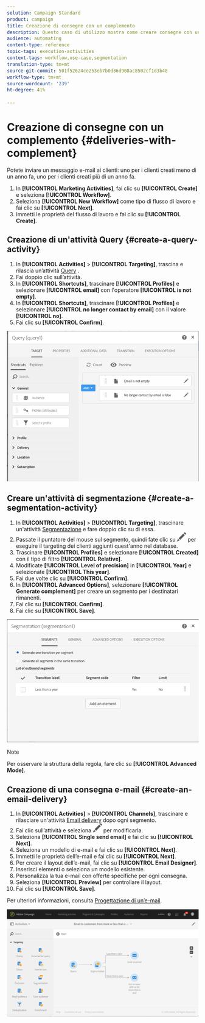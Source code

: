 ```yaml
---
solution: Campaign Standard
product: campaign
title: Creazione di consegne con un complemento
description: Questo caso di utilizzo mostra come creare consegne con un complemento.
audience: automating
content-type: reference
topic-tags: execution-activities
context-tags: workflow,use-case,segmentation
translation-type: tm+mt
source-git-commit: 501f52624ce253eb7b0d36d908ac8502cf1d3b48
workflow-type: tm+mt
source-wordcount: '239'
ht-degree: 41%

---
```



# Creazione di consegne con un complemento {#deliveries-with-complement}

Potete inviare un messaggio e-mail ai clienti: uno per i clienti creati meno di un anno fa, uno per i clienti creati più di un anno fa.

1. In **[!UICONTROL Marketing Activities]**, fai clic su **[!UICONTROL Create]** e seleziona **[!UICONTROL Workflow]**.
1. Seleziona **[!UICONTROL New Workflow]** come tipo di flusso di lavoro e fai clic su **[!UICONTROL Next]**.
1. Immetti le proprietà del flusso di lavoro e fai clic su **[!UICONTROL Create]**.

## Creazione di un&#39;attività Query {#create-a-query-activity}

1. In **[!UICONTROL Activities]** > **[!UICONTROL Targeting]**, trascina e rilascia un’attività [Query](../../automating/using/query.md) .
1. Fai doppio clic sull’attività.
1. In **[!UICONTROL Shortcuts]**, trascinare **[!UICONTROL Profiles]** e selezionare **[!UICONTROL email]** con l&#39;operatore **[!UICONTROL is not empty]**.
1. In **[!UICONTROL Shortcuts]**, trascinare **[!UICONTROL Profiles]** e selezionare **[!UICONTROL no longer contact by email]** con il valore **[!UICONTROL no]**.
1. Fai clic su **[!UICONTROL Confirm]**.

![](assets/wf-complement-query.png)

## Creare un&#39;attività di segmentazione {#create-a-segmentation-activity}

1. In **[!UICONTROL Activities]** > **[!UICONTROL Targeting]**, trascinare un&#39;attività [Segmentazione](../../automating/using/segmentation.md) e fare doppio clic su di essa.
1. Passate il puntatore del mouse sul segmento, quindi fate clic su ![](assets/edit_darkgrey-24px.png) per eseguire il targeting dei clienti aggiunti quest&#39;anno nel database.
1. Trascinare **[!UICONTROL Profiles]** e selezionare **[!UICONTROL Created]** con il tipo di filtro **[!UICONTROL Relative]**.
1. Modificate **[!UICONTROL Level of precision]** in **[!UICONTROL Year]** e selezionate **[!UICONTROL This year]**.
1. Fai due volte clic su **[!UICONTROL Confirm]**.
1. In **[!UICONTROL Advanced Options]**, selezionare **[!UICONTROL Generate complement]** per creare un segmento per i destinatari rimanenti.
1. Fai clic su **[!UICONTROL Confirm]**.
1. Fai clic su **[!UICONTROL Save]**.

![](assets/wf-complement-segmentation.png)

>[!NOTE]
>
>Per osservare la struttura della regola, fare clic su **[!UICONTROL Advanced Mode]**.

## Creazione di una consegna e-mail {#create-an-email-delivery}

1. In **[!UICONTROL Activities]** > **[!UICONTROL Channels]**, trascinare e rilasciare un&#39;attività [Email delivery](../../automating/using/email-delivery.md) dopo ogni segmento.
1. Fai clic sull’attività e seleziona ![](assets/edit_darkgrey-24px.png) per modificarla.
1. Seleziona **[!UICONTROL Single send email]** e fai clic su **[!UICONTROL Next]**.
1. Seleziona un modello di e-mail e fai clic su **[!UICONTROL Next]**.
1. Immetti le proprietà dell’e-mail e fai clic su **[!UICONTROL Next]**.
1. Per creare il layout dell’e-mail, fai clic su **[!UICONTROL Email Designer]**.
1. Inserisci elementi o seleziona un modello esistente.
1. Personalizza la tua e-mail con offerte specifiche per ogni consegna.
1. Seleziona **[!UICONTROL Preview]** per controllare il layout.
1. Fai clic su **[!UICONTROL Save]**.

Per ulteriori informazioni, consulta [Progettazione di un’e-mail](../../designing/using/designing-from-scratch.md#designing-an-email-content-from-scratch).

![](assets/wf-deliveries-with-a-complement.png)
